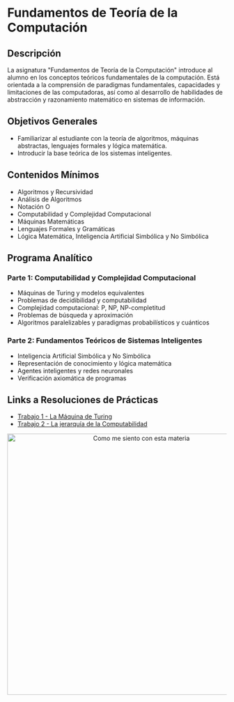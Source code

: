 # Fundamentos de Teoría de la Computación

## Descripción
La asignatura "Fundamentos de Teoría de la Computación" introduce al alumno en los conceptos teóricos fundamentales de la computación. Está orientada a la comprensión de paradigmas fundamentales, capacidades y limitaciones de las computadoras, así como al desarrollo de habilidades de abstracción y razonamiento matemático en sistemas de información.

## Objetivos Generales
- Familiarizar al estudiante con la teoría de algoritmos, máquinas abstractas, lenguajes formales y lógica matemática.
- Introducir la base teórica de los sistemas inteligentes.

## Contenidos Mínimos
- Algoritmos y Recursividad
- Análisis de Algoritmos
- Notación O
- Computabilidad y Complejidad Computacional
- Máquinas Matemáticas
- Lenguajes Formales y Gramáticas
- Lógica Matemática, Inteligencia Artificial Simbólica y No Simbólica

## Programa Analítico
### Parte 1: Computabilidad y Complejidad Computacional
- Máquinas de Turing y modelos equivalentes
- Problemas de decidibilidad y computabilidad
- Complejidad computacional: P, NP, NP-completitud
- Problemas de búsqueda y aproximación
- Algoritmos paralelizables y paradigmas probabilísticos y cuánticos

### Parte 2: Fundamentos Teóricos de Sistemas Inteligentes
- Inteligencia Artificial Simbólica y No Simbólica
- Representación de conocimiento y lógica matemática
- Agentes inteligentes y redes neuronales
- Verificación axiomática de programas

## Links a Resoluciones de Prácticas
- [Trabajo 1 - La Máquina de Turing](https://github.com/JoaquinManuelGonzalez/Fundamentos-De-Teoria-De-La-Computacion/blob/main/practicas/Parte%201%20-%20Computabilidad%20y%20Complejidad%20Computacional/Trabajo%20Pr%C3%A1ctico%20Nro%201%20-%20La%20M%C3%A1quina%20de%20Turing.pdf)
- [Trabajo 2 - La jerarquía de la Computabilidad](https://github.com/JoaquinManuelGonzalez/Fundamentos-De-Teoria-De-La-Computacion/blob/main/practicas/Parte%201%20-%20Computabilidad%20y%20Complejidad%20Computacional/Trabajo%20Pr%C3%A1ctico%20Nro%202%20-%20La%20jerarqu%C3%ADa%20de%20la%20Computabilidad.pdf)

<p align="center">
  <img src="https://media0.giphy.com/media/v1.Y2lkPTc5MGI3NjExeGRzbW9lazg2djFubWhua2p2YTZ6aGdnNTVuYXU3OXkzOGlseTJ2cSZlcD12MV9pbnRlcm5hbF9naWZfYnlfaWQmY3Q9Zw/q1mHcB8wOCWf6/giphy.gif" alt="Como me siento con esta materia" width="600" height="auto" loop>
</p>
